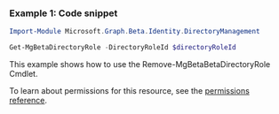 ### Example 1: Code snippet

```powershellImport-Module Microsoft.Graph.Beta.Identity.DirectoryManagement

Get-MgBetaDirectoryRole -DirectoryRoleId $directoryRoleId
```
This example shows how to use the Remove-MgBetaBetaDirectoryRole Cmdlet.
To learn about permissions for this resource, see the [permissions reference](/graph/permissions-reference).

